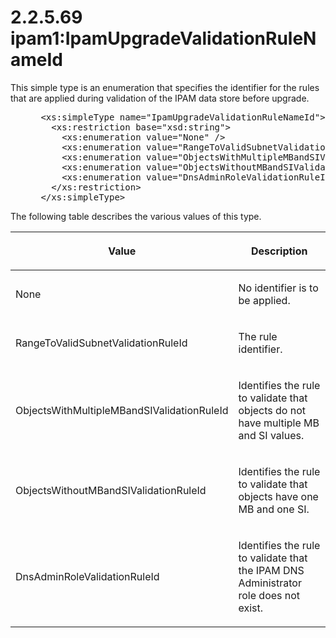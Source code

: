 <html dir="LTR" xmlns:mshelp="http://msdn.microsoft.com/mshelp" xmlns:ddue="http://ddue.schemas.microsoft.com/authoring/2003/5" xmlns:xlink="http://www.w3.org/1999/xlink" xmlns:tool="http://www.microsoft.com/tooltip">
 <body>
 <div id="header">
 <h1 class="heading">2.2.5.69 ipam1:IpamUpgradeValidationRuleNameId</h1>
 </div>
 <div id="mainSection">
 <div id="mainBody">
 <div id="allHistory" class="saveHistory"></div>
 <div id="sectionSection0" class="section" name="collapseableSection">
 

<p>This simple type is an enumeration that specifies the
identifier for the rules that are applied during validation of the IPAM data
store before upgrade.</p>

<dl>
<dd>
<div><pre> &lt;xs:simpleType name=&quot;IpamUpgradeValidationRuleNameId&quot;&gt;
   &lt;xs:restriction base=&quot;xsd:string&quot;&gt;
     &lt;xs:enumeration value=&quot;None&quot; /&gt;
     &lt;xs:enumeration value=&quot;RangeToValidSubnetValidationRuleId&quot; /&gt;
     &lt;xs:enumeration value=&quot;ObjectsWithMultipleMBandSIValidationRuleId&quot; /&gt;
     &lt;xs:enumeration value=&quot;ObjectsWithoutMBandSIValidationRuleId&quot; /&gt;
     &lt;xs:enumeration value=&quot;DnsAdminRoleValidationRuleId&quot; /&gt;
   &lt;/xs:restriction&gt;
 &lt;/xs:simpleType&gt; 
</pre></div>
</dd></dl>

<p>The following table describes the various values of this type.</p>

<table>
 <thead>
 <tr>
 <th>
 <p>Value</p>
 </th>
 <th>
 <p>Description</p>
 </th>
 </tr>
 </thead>
 <tr>
 <td>
 <p>None</p>
 </td>
 <td>
 <p>No identifier is to be applied.</p>
 </td>
 </tr>
 <tr>
 <td>
 <p>RangeToValidSubnetValidationRuleId</p>
 </td>
 <td>
 <p>The rule identifier.</p>
 </td>
 </tr>
 <tr>
 <td>
 <p>ObjectsWithMultipleMBandSIValidationRuleId</p>
 </td>
 <td>
 <p>Identifies the rule to validate that objects do not
 have multiple MB and SI values.</p>
 </td>
 </tr>
 <tr>
 <td>
 <p>ObjectsWithoutMBandSIValidationRuleId</p>
 </td>
 <td>
 <p>Identifies the rule to validate that objects have one
 MB and one SI.</p>
 </td>
 </tr>
 <tr>
 <td>
 <p>DnsAdminRoleValidationRuleId</p>
 </td>
 <td>
 <p>Identifies the rule to validate that the IPAM DNS
 Administrator role does not exist.</p>
 </td>
 </tr>
</table>

<p> </p>


 </div>
 </div>
 </div>
 </body>
</html>